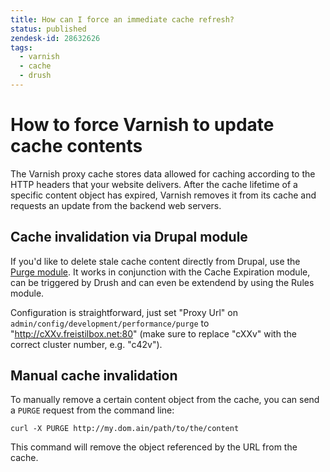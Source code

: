```yaml
---
title: How can I force an immediate cache refresh?
status: published
zendesk-id: 28632626
tags:
  - varnish
  - cache
  - drush
---
```


# How to force Varnish to update cache contents

The Varnish proxy cache stores data allowed for caching according to the HTTP
headers that your website delivers. After the cache lifetime of a specific
content object has expired, Varnish removes it from its cache and requests an
update from the backend web servers.

## Cache invalidation via Drupal module

If you'd like to delete stale cache content directly from Drupal, use the [Purge
module](http://drupal.org/project/purge). It works in conjunction with the Cache
Expiration module, can be triggered by Drush and can even be extendend by using
the Rules module.

Configuration is straightforward, just set "Proxy Url" on
`admin/config/development/performance/purge` to "http://cXXv.freistilbox.net:80"
(make sure to replace "cXXv" with the correct cluster number, e.g. "c42v").

## Manual cache invalidation

To manually remove a certain content object from the cache, you can send a
`PURGE` request from the command line:

    curl -X PURGE http://my.dom.ain/path/to/the/content

This command will remove the object referenced by the URL from the cache.
